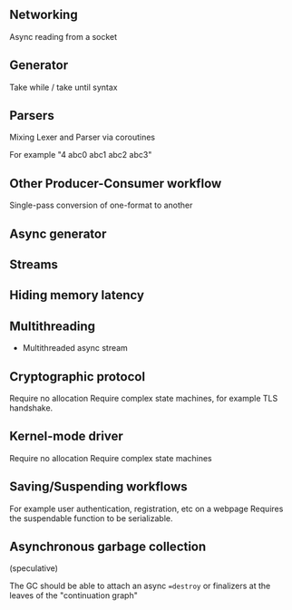 ## Networking

Async reading from a socket

## Generator

Take while / take until syntax

## Parsers

Mixing Lexer and Parser via coroutines

For example "4 abc0 abc1 abc2 abc3"

## Other Producer-Consumer workflow

Single-pass conversion of one-format to another

## Async generator


## Streams

## Hiding memory latency

## Multithreading

- Multithreaded async stream

## Cryptographic protocol

Require no allocation
Require complex state machines, for example TLS handshake.

## Kernel-mode driver

Require no allocation
Require complex state machines

## Saving/Suspending workflows

For example user authentication, registration, etc on a webpage
Requires the suspendable function to be serializable.

## Asynchronous garbage collection

(speculative)

The GC should be able to attach an async `=destroy` or finalizers
at the leaves of the "continuation graph"
